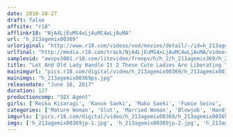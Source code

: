 ```yaml
---
date: 2018-10-27
draft: false
affsite: "r18"
afflinkr18: "NjA4LjEuMS4xLjAuMC4wLjAuMA"
url: "h_213agemix00369"
urloriginal: "http://www.r18.com/videos/vod/movies/detail/-/id=h_213agemix00369"
urlfinal: "http://media.r18.com/track/NjA4LjEuMS4xLjAuMC4wLjAuMA/videos/vod/movies/detail/-/id=h_213agemix00369"
samplevid: "awspv3001.r18.com/litevideo/freepv/h/h_2/h_213agemix369/h_213agemix369_dmb_w.mp4"
title: "Let And Old Lady Handle It 2 These Cute Ladies Are Liberating Their Ripened Bodies With Joy For These Manly Rock Hard Cocks"
mainimgurl: "pics.r18.com/digital/video/h_213agemix00369/h_213agemix00369ps.jpg"
mainimgs: "h_213agemix00369ps.jpg"
releasedate: "June 16, 2017"
duration: 127
productioncomp: "SEX Agent"
girls: ['Reika Kisaragi', 'Kanon Saeki', 'Mako Saeki', 'Fumie Seino', 'Rie Takeuchi', 'Shiho Sakura', 'Narumi Shiba', 'Chizuru Mashita']
categories: ['Mature Woman', 'Slut', 'Married Woman', 'Blowjob', 'Handjob', 'Deep Throat', 'Hi-Def']
imgurls: ['pics.r18.com/digital/video/h_213agemix00369/h_213agemix00369jp-1.jpg', 'pics.r18.com/digital/video/h_213agemix00369/h_213agemix00369jp-2.jpg', 'pics.r18.com/digital/video/h_213agemix00369/h_213agemix00369jp-3.jpg', 'pics.r18.com/digital/video/h_213agemix00369/h_213agemix00369jp-4.jpg', 'pics.r18.com/digital/video/h_213agemix00369/h_213agemix00369jp-5.jpg', 'pics.r18.com/digital/video/h_213agemix00369/h_213agemix00369jp-6.jpg', 'pics.r18.com/digital/video/h_213agemix00369/h_213agemix00369jp-7.jpg', 'pics.r18.com/digital/video/h_213agemix00369/h_213agemix00369jp-8.jpg', 'pics.r18.com/digital/video/h_213agemix00369/h_213agemix00369jp-9.jpg', 'pics.r18.com/digital/video/h_213agemix00369/h_213agemix00369jp-10.jpg', 'pics.r18.com/digital/video/h_213agemix00369/h_213agemix00369jp-11.jpg', 'pics.r18.com/digital/video/h_213agemix00369/h_213agemix00369jp-12.jpg', 'pics.r18.com/digital/video/h_213agemix00369/h_213agemix00369jp-13.jpg', 'pics.r18.com/digital/video/h_213agemix00369/h_213agemix00369jp-14.jpg', 'pics.r18.com/digital/video/h_213agemix00369/h_213agemix00369jp-15.jpg', 'pics.r18.com/digital/video/h_213agemix00369/h_213agemix00369jp-16.jpg', 'pics.r18.com/digital/video/h_213agemix00369/h_213agemix00369jp-17.jpg', 'pics.r18.com/digital/video/h_213agemix00369/h_213agemix00369jp-18.jpg']
imgs: ['h_213agemix00369jp-1.jpg', 'h_213agemix00369jp-2.jpg', 'h_213agemix00369jp-3.jpg', 'h_213agemix00369jp-4.jpg', 'h_213agemix00369jp-5.jpg', 'h_213agemix00369jp-6.jpg', 'h_213agemix00369jp-7.jpg', 'h_213agemix00369jp-8.jpg', 'h_213agemix00369jp-9.jpg', 'h_213agemix00369jp-10.jpg', 'h_213agemix00369jp-11.jpg', 'h_213agemix00369jp-12.jpg', 'h_213agemix00369jp-13.jpg', 'h_213agemix00369jp-14.jpg', 'h_213agemix00369jp-15.jpg', 'h_213agemix00369jp-16.jpg', 'h_213agemix00369jp-17.jpg', 'h_213agemix00369jp-18.jpg']
---
```

